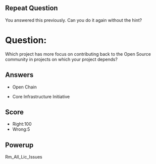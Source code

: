 ## Repeat Question
You answered this previously.
Can you do it again without the hint?

# Question:
Which project has more focus on contributing back to the Open Source community
in projects on which your project depends?

## Answers
* Open Chain
- Core Infrastructure Initiative

## Score
- Right:100
- Wrong:5

## Powerup
Rm_All_Lic_Issues
